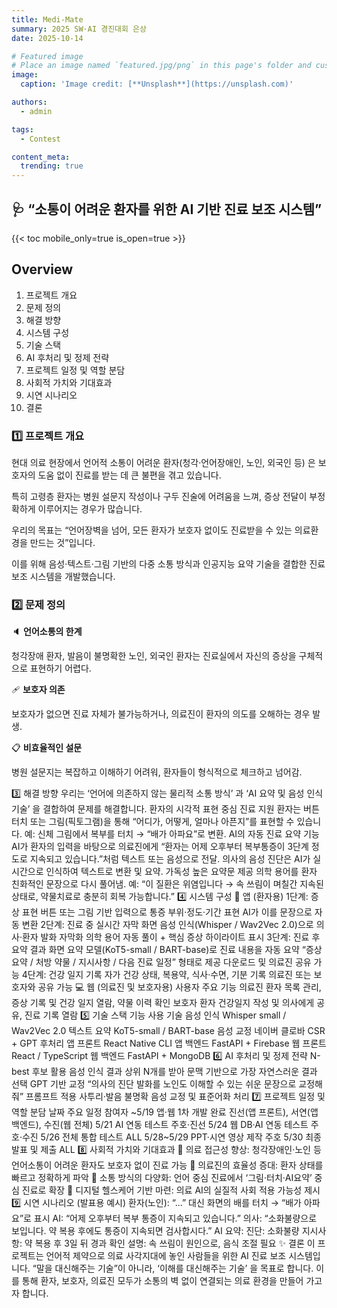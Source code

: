 ```yaml
---
title: Medi-Mate
summary: 2025 SW·AI 경진대회 은상
date: 2025-10-14

# Featured image
# Place an image named `featured.jpg/png` in this page's folder and customize its options here.
image:
  caption: 'Image credit: [**Unsplash**](https://unsplash.com)'

authors:
  - admin

tags:
  - Contest

content_meta:
  trending: true
---
```



## 🩺 “소통이 어려운 환자를 위한 AI 기반 진료 보조 시스템”



{{< toc mobile_only=true is_open=true >}}

## Overview
1. 프로젝트 개요
2. 문제 정의
3. 해결 방향 
4. 시스템 구성 
5. 기술 스택
6. AI 후처리 및 정제 전략
7. 프로젝트 일정 및 역할 분담
8. 사회적 가치와 기대효과
9. 시연 시나리오
10. 결론


### 1️⃣ 프로젝트 개요

현대 의료 현장에서 언어적 소통이 어려운 환자(청각·언어장애인, 노인, 외국인 등) 은 보호자의 도움 없이 진료를 받는 데 큰 불편을 겪고 있습니다.

특히 고령층 환자는 병원 설문지 작성이나 구두 진술에 어려움을 느껴, 증상 전달이 부정확하게 이루어지는 경우가 많습니다.

우리의 목표는 “언어장벽을 넘어, 모든 환자가 보호자 없이도 진료받을 수 있는 의료환경을 만드는 것”입니다.

이를 위해 음성·텍스트·그림 기반의 다중 소통 방식과 인공지능 요약 기술을 결합한 진료 보조 시스템을 개발했습니다.

### 2️⃣ 문제 정의


🔈 **언어소통의 한계**	

청각장애 환자, 발음이 불명확한 노인, 외국인 환자는 진료실에서 자신의 증상을 구체적으로 표현하기 어렵다.


🩹 **보호자 의존**	

보호자가 없으면 진료 자체가 불가능하거나, 의료진이 환자의 의도를 오해하는 경우 발생.


📋 **비효율적인 설문**

병원 설문지는 복잡하고 이해하기 어려워, 환자들이 형식적으로 체크하고 넘어감.


3️⃣ 해결 방향
우리는 ‘언어에 의존하지 않는 물리적 소통 방식’ 과 ‘AI 요약 및 음성 인식 기술’ 을 결합하여 문제를 해결합니다.
환자의 시각적 표현 중심 진료 지원
환자는 버튼 터치 또는 그림(픽토그램)을 통해 “어디가, 어떻게, 얼마나 아픈지”를 표현할 수 있습니다.
예: 신체 그림에서 복부를 터치 → “배가 아파요”로 변환.
AI의 자동 진료 요약 기능
AI가 환자의 입력을 바탕으로 의료진에게 “환자는 어제 오후부터 복부통증이 3단계 정도로 지속되고 있습니다.”처럼 텍스트 또는 음성으로 전달.
의사의 음성 진단은 AI가 실시간으로 인식하여 텍스트로 변환 및 요약.
가독성 높은 요약문 제공
의학 용어를 환자 친화적인 문장으로 다시 풀어냄.
예: “이 질환은 위염입니다 → 속 쓰림이 며칠간 지속된 상태로, 약물치료로 충분히 회복 가능합니다.”
4️⃣ 시스템 구성
📱 앱 (환자용)
1단계: 증상 표현
버튼 또는 그림 기반 입력으로 통증 부위·정도·기간 표현
AI가 이를 문장으로 자동 변환
2단계: 진료 중 실시간 자막 화면
음성 인식(Whisper / Wav2Vec 2.0)으로 의사·환자 발화 자막화
의학 용어 자동 풀이 + 핵심 증상 하이라이트 표시
3단계: 진료 후 요약 결과 화면
요약 모델(KoT5-small / BART-base)로 진료 내용을 자동 요약
“증상 요약 / 처방 약물 / 지시사항 / 다음 진료 일정” 형태로 제공
다운로드 및 의료진 공유 가능
4단계: 건강 일지 기록
자가 건강 상태, 복용약, 식사·수면, 기분 기록
의료진 또는 보호자와 공유 가능
💻 웹 (의료진 및 보호자용)
사용자	주요 기능
의료진	환자 목록 관리, 증상 기록 및 건강 일지 열람, 약물 이력 확인
보호자	환자 건강일지 작성 및 의사에게 공유, 진료 기록 열람
5️⃣ 기술 스택
기능	사용 기술
음성 인식	Whisper small / Wav2Vec 2.0
텍스트 요약	KoT5-small / BART-base
음성 교정	네이버 클로바 CSR + GPT 후처리
앱 프론트	React Native CLI
앱 백엔드	FastAPI + Firebase
웹 프론트	React / TypeScript
웹 백엔드	FastAPI + MongoDB
6️⃣ AI 후처리 및 정제 전략
N-best 후보 활용
음성 인식 결과 상위 N개를 받아 문맥 기반으로 가장 자연스러운 결과 선택
GPT 기반 교정
“의사의 진단 발화를 노인도 이해할 수 있는 쉬운 문장으로 교정해줘” 프롬프트 적용
사투리·발음 불명확 음성 교정 및 표준어화 처리
7️⃣ 프로젝트 일정 및 역할 분담
날짜	주요 일정	참여자
~5/19	앱·웹 1차 개발 완료	진선(앱 프론트), 서연(앱 백엔드), 수진(웹 전체)
5/21	AI 연동 테스트	주호·진선
5/24	웹 DB·AI 연동 테스트	주호·수진
5/26	전체 통합 테스트	ALL
5/28~5/29	PPT·시연 영상 제작	주호
5/30	최종 발표 및 제출	ALL
8️⃣ 사회적 가치와 기대효과
👵 의료 접근성 향상: 청각장애인·노인 등 언어소통이 어려운 환자도 보호자 없이 진료 가능
🏥 의료진의 효율성 증대: 환자 상태를 빠르고 정확하게 파악
💬 소통 방식의 다양화: 언어 중심 진료에서 ‘그림·터치·AI요약’ 중심 진료로 확장
🤝 디지털 헬스케어 기반 마련: 의료 AI의 실질적 사회 적용 가능성 제시
9️⃣ 시연 시나리오 (발표용 예시)
환자(노인): “...” 대신 화면의 배를 터치 → “배가 아파요”로 표시
AI: “어제 오후부터 복부 통증이 지속되고 있습니다.”
의사: “소화불량으로 보입니다. 약 복용 후에도 통증이 지속되면 검사합시다.”
AI 요약:
진단: 소화불량
지시사항: 약 복용 후 3일 뒤 경과 확인
설명: 속 쓰림이 원인으로, 음식 조절 필요
✨ 결론
이 프로젝트는 언어적 제약으로 의료 사각지대에 놓인 사람들을 위한 AI 진료 보조 시스템입니다.
“말을 대신해주는 기술”이 아니라, ‘이해를 대신해주는 기술’ 을 목표로 합니다.
이를 통해 환자, 보호자, 의료진 모두가 소통의 벽 없이 연결되는 의료 환경을 만들어 가고자 합니다.